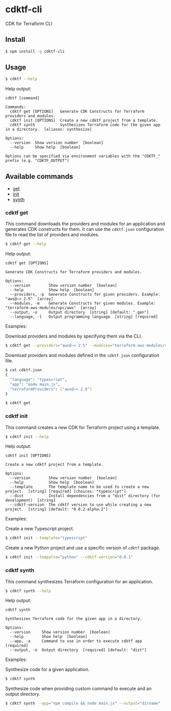 # cdktf-cli

CDK for Terraform CLI

## Install

```bash
$ npm install -g cdktf-cli
```

## Usage

```bash
$ cdktf --help
```

Help output:

```
cdktf [command]

Commands:
  cdktf get [OPTIONS]   Generate CDK Constructs for Terraform providers and modules.
  cdktf init [OPTIONS]  Create a new cdktf project from a template.
  cdktf synth           Synthesizes Terraform code for the given app in a directory.  [aliases: synthesize]

Options:
  --version  Show version number  [boolean]
  --help     Show help  [boolean]

Options can be specified via environment variables with the "CDKTF_" prefix (e.g. "CDKTF_OUTPUT")
```

## Available commands

* [get](#cdktf-get)
* [init](#cdktf-init)
* [synth](#cdktf-synth)

### cdktf get

This command downloads the providers and modules for an application and 
generates CDK constructs for them. It can use the `cdktf.json` configuration file to read the list of providers
and modules.

```bash
$ cdktf get --help
```

Help output:

```
cdktf get [OPTIONS]

Generate CDK Constructs for Terraform providers and modules.

Options:
  --version        Show version number  [boolean]
  --help           Show help  [boolean]
  --providers, -p  Generate Constructs for given providers. Example: "aws@~> 2.5"  [array]
  --modules, -m    Generate Constructs for given modules. Example: "terraform-aws-modules/vpc/aws"  [array]
  --output, -o     Output directory  [string] [default: ".gen"]
  --language, -l   Output programming language  [string] [required]
```

Examples:

Download providers and modules by specifying them via the CLI.

```bash
$ cdktf get --providers="aws@~> 2.5" --modules="terraform-aws-modules/vpc/aws"
```

Download providers and modules defined in the `cdktf.json` configuration file.

```bash
$ cat cdktf.json
{
  "language": "typescript",
  "app": "node main.js",
  "terraformProviders": ["aws@~> 2.0"]
}
```

```bash
$ cdktf get
```

### cdktf init

This command creates a new CDK for Terraform project using a template.

```sh
$ cdktf init --help
```

Help output:

```
cdktf init [OPTIONS]

Create a new cdktf project from a template.

Options:
  --version        Show version number  [boolean]
  --help           Show help  [boolean]
  --template       The template name to be used to create a new project.  [string] [required] [choices: "typescript"]
  --dist           Install dependencies from a "dist" directory (for development)  [string]
  --cdktf-version  The cdktf version to use while creating a new project.  [string] [default: "0.0.2-alpha.2"]
```

Examples:

Create a new Typescript project.

```bash
$ cdktf init --template="typescript"
```

Create a new Python project and use a specific version of `cdktf` package.

```bash
$ cdktf init --tempalte="python" --cdktf-version="0.0.1"
```

### cdktf synth

This command synthesizes Terraform configuration for an application.

```sh
$ cdktf synth --help
```

Help output:

```
cdktf synth

Synthesizes Terraform code for the given app in a directory.

Options:
  --version     Show version number  [boolean]
  --help        Show help  [boolean]
  --app, -a     Command to use in order to execute cdktf app  [required]
  --output, -o  Output directory  [required] [default: "dist"]
```

Examples:

Synthesize code for a given application.

```bash
$ cdktf synth
```

Synthesize code when providing custom command to execute and an output directory.

```bash
$ cdktf synth --app="npm compile && node main.js" --output="dirname"
```

